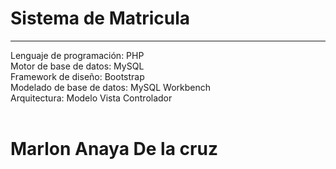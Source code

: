 # Sistema de Matricula
----------

Lenguaje de programación: PHP<br>
Motor de base de datos: MySQL<br>
Framework de diseño: Bootstrap<br>
Modelado de base de datos: MySQL Workbench<br>
Arquitectura: Modelo Vista Controlador<br><br>

# Marlon Anaya De la cruz


